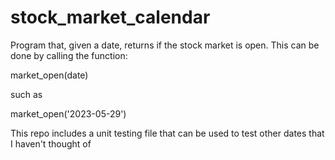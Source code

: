 # stock_market_calendar
Program that, given a date, returns if the stock market is open. This can be done by calling the function:


market_open(date)

such as

market_open('2023-05-29')



This repo includes a unit testing file that can be used to test other dates that I haven't thought of
